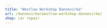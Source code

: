 ```yaml
---
title: "Westlow Workshop Dannevirke"
url: /dannevirke/westlow-workshop-dannevirke/
shop: car repair
---
```

